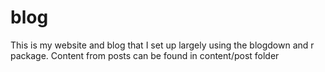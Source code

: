 # blog
This is my website and blog that I set up largely using the blogdown and r package. Content from posts can be found in content/post folder 
